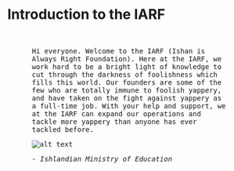 # Introduction to the IARF
<div style='margin: 50px; font-family: "Papyrus", "Copperplate", monospace;'>
Hi everyone. Welcome to the IARF (Ishan is Always Right Foundation). Here at the IARF, we work hard to be a bright light of knowledge to cut through the darkness of foolishness which fills this world. Our founders are some of the few who are totally immune to foolish yappery, and have taken on the fight against yappery as a full-time job. With your help and support, we at the IARF can expand our operations and tackle more yappery than anyone has ever tackled before.

![alt text](/static/articles/intro/Education.png)

*- Ishlandian Ministry of Education*
</div>
